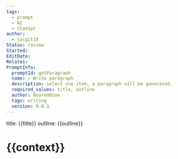 ```yaml
---
tags:
  - prompt
  - AI
  - ChatGpt
author:
  - jacgit18
Status: review
Started: 
EditDate: 
Relates: 
PromptInfo:
  promptId: getParagraph
  name: ✍️ Write paragraph
  description: select one item, a paragraph will be generated.
  required_values: title, outline
  author: Noureddine
  tags: writing
  version: 0.0.1
---
```

title:
{{title}}
outline:
{{outline}}

# {{context}}
